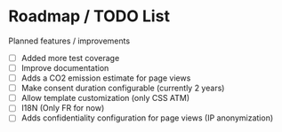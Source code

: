 Roadmap / TODO List
===================

Planned features / improvements

 * [ ] Added more test coverage
 * [ ] Improve documentation
 * [ ] Adds a CO2 emission estimate for page views
 * [ ] Make consent duration configurable (currently 2 years)
 * [ ] Allow template customization (only CSS ATM)
 * [ ] I18N (Only FR for now)
 * [ ] Adds confidentiality configuration for page views (IP anonymization)
